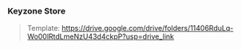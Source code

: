 ### Keyzone Store
> Template: https://drive.google.com/drive/folders/11406RduLq-Wo00lRtdLmeNzU43d4ckpP?usp=drive_link

